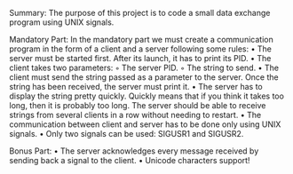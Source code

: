 Summary:
The purpose of this project is to code a small data exchange program using UNIX signals.

Mandatory Part:
In the mandatory part we must create a communication program in the form of a client and a server following some rules:
  • The server must be started first. After its launch, it has to print its PID.
  • The client takes two parameters:
    ◦ The server PID.
    ◦ The string to send.
  • The client must send the string passed as a parameter to the server.
Once the string has been received, the server must print it.
  • The server has to display the string pretty quickly. Quickly means that if you think it takes too long, then it is probably too long.
The server should be able to receive strings from several clients in a row without needing to restart.
  • The communication between client and server has to be done only using UNIX signals.
  • Only two signals can be used: SIGUSR1 and SIGUSR2.

Bonus Part:
• The server acknowledges every message received by sending back a signal to the client.
• Unicode characters support!
